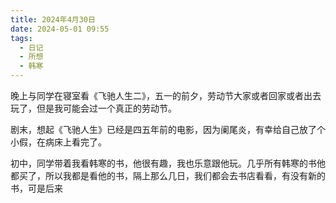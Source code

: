 ```yaml
---
title: 2024年4月30日
date: 2024-05-01 09:55
tags:
  - 日记
  - 所想
  - 韩寒
---
```

晚上与同学在寝室看《飞驰人生二》，五一的前夕，劳动节大家或者回家或者出去玩了，但是我可能会过一个真正的劳动节。

剧末，想起《飞驰人生》已经是四五年前的电影，因为阑尾炎，有幸给自己放了个小假，在病床上看完了。

初中，同学带着我看韩寒的书，他很有趣，我也乐意跟他玩。几乎所有韩寒的书他都买了，所以我都是看他的书，隔上那么几日，我们都会去书店看看，有没有新的书，可是后来


